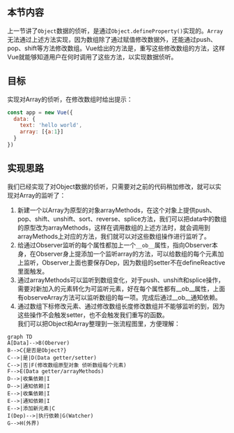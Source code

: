 ## 本节内容
上一节讲了`Object`数据的侦听，是通过`Object.defineProperty()`实现的。`Array`无法通过上述方法实现，因为数组除了通过赋值修改数据外，还能通过push、pop、shift等方法修改数组。Vue给出的方法是，重写这些修改数组的方法，这样Vue就能够知道用户在何时调用了这些方法，以实现数据侦听。
## 目标
实现对Array的侦听，在修改数组时给出提示：
```js
const app = new Vue({
  data: {
    text: 'hello world',
    array: [{a:1}]
  }
})
```
## 实现思路
我们已经实现了对Object数据的侦听，只需要对之前的代码稍加修改，就可以实现对Array的监听了：
1. 新建一个以Array为原型的对象arrayMethods，在这个对象上提供push、pop、shift、unshift、sort、reverse、splice方法，我们可以把data中的数组的原型改为arrayMethods，这样在调用数组的上述方法时，就会调用到arrayMethods上对应的方法，我们就可以对这些数组操作进行监听了。
2. 给通过Observer监听的每个属性都加上一个`__ob__`属性，指向Observer本身，在Observer身上提添加一个监听array的方法，可以给数组的每个元素加上监听，Observer上面也要保存Dep，因为数组的setter不在defineReactive里面触发。
3. 通过arrayMethods可以监听到数组变化，对于push、unshift和splice操作，需要对新加入的元素转化为可监听元素，好在每个属性都有__ob__属性，上面有observeArray方法可以监听数组的每一项。完成后通过__ob__通知依赖。
4. 通过数组下标修改元素、通过修改数组长度修改数组并不能够监听的到，因为这些操作不会触发setter，也不会触发我们重写的函数。  
我们可以把Object和Array整理到一张流程图里，方便理解：
```mermaid
graph TD
A[Data]-->B(Oberver)
B-->C{是否是Object?}
C-->|是|D(Data getter/setter)
C-->|否|F(修改数组原型对象 侦听数组每个元素)
F-->E(Data getter/arrayMethods)
D-->|收集依赖|I
D-->|通知依赖|I
E-->|收集依赖|I
E-->|通知依赖|I
E-->|添加新元素|C
I(Dep)-->|执行依赖|G(Watcher)
G-->H(外界)
```